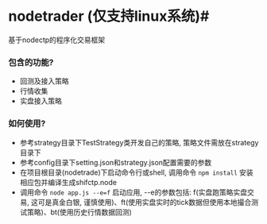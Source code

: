 # nodetrader (仅支持linux系统)#

基于nodectp的程序化交易框架

### 包含的功能? ###

* 回测及接入策略
* 行情收集
* 实盘接入策略


### 如何使用? ###

* 参考strategy目录下TestStrategy类开发自己的策略, 策略文件需放在strategy目录下
* 参考config目录下setting.json和strategy.json配置需要的参数
* 在项目根目录(nodetrade)下启动命令行或shell, 调用命令 `npm install` 安装相应包并编译生成shifctp.node
* 调用命令 `node app.js --e=f` 启动应用, --e的参数包括: f(实盘跑策略实盘交易, 这可是真金白银, 谨慎使用)、ft(使用实盘实时的tick数据但使用本地撮合测试策略)、bt(使用历史行情数据回测)

